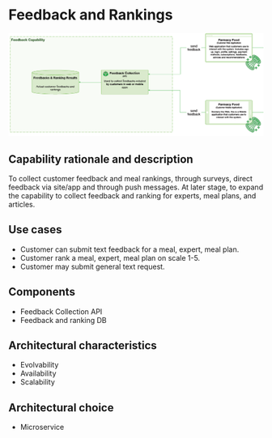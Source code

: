 # Feedback and Rankings

![image](../Images/Feedbacks.PNG) 

## Capability rationale and description

To collect customer feedback and meal rankings, through surveys, direct feedback via site/app and through push messages. At later stage, to expand the capability to collect feedback and ranking for experts, meal plans, and articles.

## Use cases

* Customer can submit text feedback for a meal, expert, meal plan.
* Customer rank a meal, expert, meal plan on scale 1-5.
* Customer may submit general text request.

## Components

* Feedback Collection API
* Feedback and ranking DB

## Architectural characteristics

* Evolvability
* Availability
* Scalability

## Architectural choice

* Microservice
